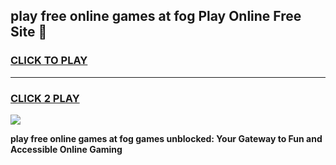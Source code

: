 
## play free online games at fog Play Online Free Site 👋
<h3>
<a href="https://download.freeplayer.one?title=play_free_online_games_at_fog&ref=21F">CLICK TO PLAY</a></h3>
<hr>

<h3>
<a href="https://download.freeplayer.one?title=play_free_online_games_at_fog&ref=21F">CLICK 2 PLAY</a>
  
</h3>

<a href="https://download.freeplayer.one?title=play_free_online_games_at_fog&ref=21F"><img src="https://cdnb.artstation.com/p/assets/images/images/032/539/853/original/anto-thomas-button-gif.gif"></a>


**play free online games at fog games unblocked: Your Gateway to Fun and Accessible Online Gaming**
